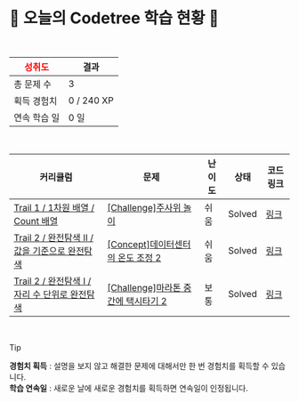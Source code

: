 # 🌲 오늘의 Codetree 학습 현황 🌲

<br />

| <span style="color:red;display:block;text-align:center;"> **성취도**</span> | 결과 |
|---|---|
| 총 문제 수 | 3 |
| 획득 경험치 | 0 / 240 XP |
| 연속 학습 일 | 0 일 |

<br />

|커리큘럼|문제|난이도|상태|코드 링크|
|---|---|---|---|---|
|[Trail 1 / 1차원 배열 / Count 배열](https://www.codetree.ai/trail-info/novice-low/)|[[Challenge]주사위 놀이](https://www.codetree.ai/trails/complete/curated-cards/challenge-play-with-dice/)|쉬움|Solved|[링크](https://github.com/YoonSeungHyun2/codetree-TILs/blob/main/250306/%EC%A3%BC%EC%82%AC%EC%9C%84%20%EB%86%80%EC%9D%B4/play-with-dice.py)|
|[Trail 2 / 완전탐색 II / 값을 기준으로 완전탐색](https://www.codetree.ai/trail-info/novice-mid/)|[[Concept]데이터센터의 온도 조정 2](https://www.codetree.ai/trails/complete/curated-cards/intro-adjusting-the-temperature-of-the-data-center-2/)|쉬움|Solved|[링크](https://github.com/YoonSeungHyun2/codetree-TILs/blob/main/250306/%EB%8D%B0%EC%9D%B4%ED%84%B0%EC%84%BC%ED%84%B0%EC%9D%98%20%EC%98%A8%EB%8F%84%20%EC%A1%B0%EC%A0%95%202/adjusting-the-temperature-of-the-data-center-2.py)|
|[Trail 2 / 완전탐색 I / 자리 수 단위로 완전탐색](https://www.codetree.ai/trail-info/novice-mid/)|[[Challenge]마라톤 중간에 택시타기 2](https://www.codetree.ai/trails/complete/curated-cards/challenge-taking-a-taxi-in-the-middle-of-the-marathon-2/)|보통|Solved|[링크](https://github.com/YoonSeungHyun2/codetree-TILs/blob/main/250306/%EB%A7%88%EB%9D%BC%ED%86%A4%20%EC%A4%91%EA%B0%84%EC%97%90%20%ED%83%9D%EC%8B%9C%ED%83%80%EA%B8%B0%202/taking-a-taxi-in-the-middle-of-the-marathon-2.py)|


<br />

> [!TIP]
> **경험치 획득** : 설명을 보지 않고 해결한 문제에 대해서만 한 번 경험치를 획득할 수 있습니다.  
> **학습 연속일** : 새로운 날에 새로운 경험치를 획득하면 연속일이 인정됩니다.

